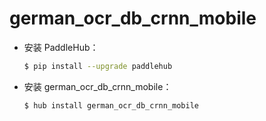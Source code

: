 # german_ocr_db_crnn_mobile
* 安装 PaddleHub：

    ```bash
    $ pip install --upgrade paddlehub
    ```

* 安装 german_ocr_db_crnn_mobile：

    ```bash
    $ hub install german_ocr_db_crnn_mobile
    ```
